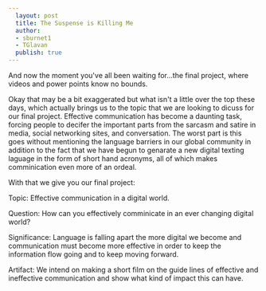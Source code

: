 ```yaml
---
  layout: post
  title: The Suspense is Killing Me
  author:
  - sburnet1
  - TGlavan
  publish: true
---
```


And now the moment you've all been waiting for...the final project, where videos and power points know no bounds.

Okay that may be a bit exaggerated but what isn't a little over the top these days, which actually brings us to the topic that we are looking to dicuss for our final project. Effective communication has become a daunting task, forcing people to decifer the important parts from the sarcasm and satire in media, social networking sites, and conversation.  The worst part is this goes without mentioning the language barriers in our global community in addition to the fact that we have begun to genarate a new digital texting laguage in the form of short hand acronyms, all of which makes comminication even more of an ordeal.  

With that we give you our final project:

Topic:
Effective communication in a digital world.

Question:
How can you effectively comminicate in an ever changing digital world?

Significance:
Language is falling apart the more digital we become and communication must become more effective in order to keep the information flow going and to keep moving forward.

Artifact:
We intend on making a short film on the guide lines of effective and ineffective communication and show what kind of impact this can have.


